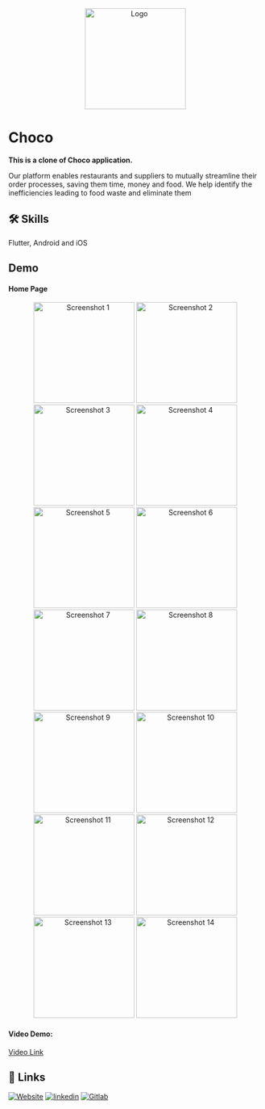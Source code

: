 <div align='center'>
  <img src='https://gitlab.com/maz341/choco/-/raw/main/assets/images/logo.png' width='200' alt='Logo'>
</div>

# Choco

**This is a clone of Choco application.**

Our platform enables restaurants and suppliers to mutually streamline their order processes, saving them time, money and food. We help identify the inefficiencies leading to food waste and eliminate them

## 🛠 Skills

Flutter, Android and iOS

## Demo

#### Home Page

<!-- ![Home Page](https://gitlab.com/maz341/charity-finder/-/raw/main/assets/screenshots/1.png) -->

<div align='center'>
  <img src='https://gitlab.com/maz341/choco/-/raw/main/assets/screenshot/1.png' width='200' alt='Screenshot 1'>
  
<img src='https://gitlab.com/maz341/choco/-/raw/main/assets/screenshot/2.png' width='200' alt='Screenshot 2'>
  
<img src='https://gitlab.com/maz341/choco/-/raw/main/assets/screenshot/3.png' width='200' alt='Screenshot 3'>
  
<img src='https://gitlab.com/maz341/choco/-/raw/main/assets/screenshot/4.png' width='200' alt='Screenshot 4'>

<img src='https://gitlab.com/maz341/choco/-/raw/main/assets/screenshot/5.png' width='200' alt='Screenshot 5'>

<img src='https://gitlab.com/maz341/choco/-/raw/main/assets/screenshot/6.png' width='200' alt='Screenshot 6'>

<img src='https://gitlab.com/maz341/choco/-/raw/main/assets/screenshot/7.png' width='200' alt='Screenshot 7'>

<img src='https://gitlab.com/maz341/choco/-/raw/main/assets/screenshot/8.png' width='200' alt='Screenshot 8'>

<img src='https://gitlab.com/maz341/choco/-/raw/main/assets/screenshot/9.png' width='200' alt='Screenshot 9'>

<img src='https://gitlab.com/maz341/choco/-/raw/main/assets/screenshot/10.png' width='200' alt='Screenshot 10'>

<img src='https://gitlab.com/maz341/choco/-/raw/main/assets/screenshot/11.png' width='200' alt='Screenshot 11'>

<img src='https://gitlab.com/maz341/choco/-/raw/main/assets/screenshot/12.png' width='200' alt='Screenshot 12'>

<img src='https://gitlab.com/maz341/choco/-/raw/main/assets/screenshot/13.png' width='200' alt='Screenshot 13'>

<img src='https://gitlab.com/maz341/choco/-/raw/main/assets/screenshot/14.png' width='200' alt='Screenshot 14'>

</div>

#### Video Demo:

[Video Link](https://gitlab.com/maz341/choco/-/raw/main/assets/screenshot/recording.mp4)

## 🔗 Links

[![Website](https://img.shields.io/badge/my_portfolio-000?style=for-the-badge&logo=ko-fi&logoColor=white)](https://maazkamal.com)
[![linkedin](https://img.shields.io/badge/linkedin-0A66C2?style=for-the-badge&logo=linkedin&logoColor=white)](https://www.linkedin.com/in/mazkamal/)
[![Gitlab](https://img.shields.io/badge/gitlab-fc6d27?style=for-the-badge&logo=gitlab&logoColor=white)](https://gitlab.com/maz341)
